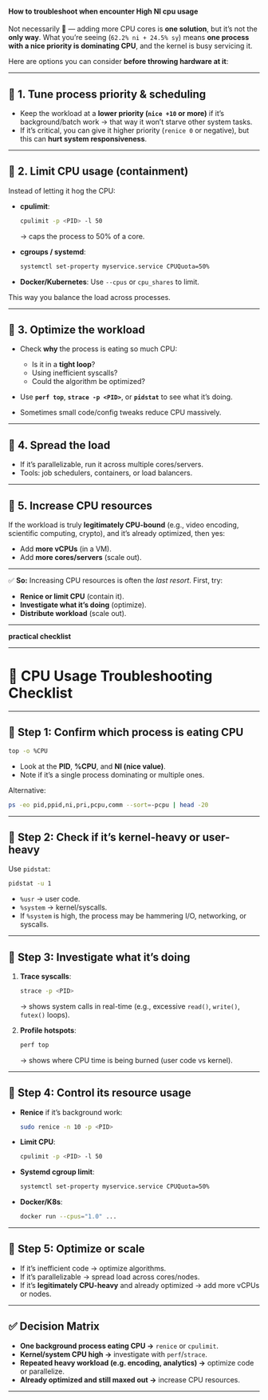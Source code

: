 #### How to troubleshoot when encounter High NI cpu usage

Not necessarily 🙂 — adding more CPU cores is **one solution**, but it’s not the **only way**.
What you’re seeing (`62.2% ni + 24.5% sy`) means **one process with a nice priority is dominating CPU**, and the kernel is busy servicing it.

Here are options you can consider **before throwing hardware at it**:

---

## 🔹 1. Tune process priority & scheduling

* Keep the workload at a **lower priority (`nice +10` or more)** if it’s background/batch work → that way it won’t starve other system tasks.
* If it’s critical, you can give it higher priority (`renice 0` or negative), but this can **hurt system responsiveness**.

---

## 🔹 2. Limit CPU usage (containment)

Instead of letting it hog the CPU:

* **cpulimit**:

  ```bash
  cpulimit -p <PID> -l 50
  ```

  → caps the process to 50% of a core.
* **cgroups / systemd**:

  ```bash
  systemctl set-property myservice.service CPUQuota=50%
  ```
* **Docker/Kubernetes**:
  Use `--cpus` or `cpu_shares` to limit.

This way you balance the load across processes.

---

## 🔹 3. Optimize the workload

* Check **why** the process is eating so much CPU:

  * Is it in a **tight loop**?
  * Using inefficient syscalls?
  * Could the algorithm be optimized?
* Use **`perf top`**, **`strace -p <PID>`**, or **`pidstat`** to see what it’s doing.
* Sometimes small code/config tweaks reduce CPU massively.

---

## 🔹 4. Spread the load

* If it’s parallelizable, run it across multiple cores/servers.
* Tools: job schedulers, containers, or load balancers.

---

## 🔹 5. Increase CPU resources

If the workload is truly **legitimately CPU-bound** (e.g., video encoding, scientific computing, crypto), and it’s already optimized, then yes:

* Add **more vCPUs** (in a VM).
* Add **more cores/servers** (scale out).

---

✅ **So:** Increasing CPU resources is often the *last resort*. First, try:

* **Renice or limit CPU** (contain it).
* **Investigate what it’s doing** (optimize).
* **Distribute workload** (scale out).

---

**practical checklist** 

---

# 📝 CPU Usage Troubleshooting Checklist

---

## 🔹 Step 1: Confirm which process is eating CPU

```bash
top -o %CPU
```

* Look at the **PID**, **%CPU**, and **NI (nice value)**.
* Note if it’s a single process dominating or multiple ones.

Alternative:

```bash
ps -eo pid,ppid,ni,pri,pcpu,comm --sort=-pcpu | head -20
```

---

## 🔹 Step 2: Check if it’s kernel-heavy or user-heavy

Use `pidstat`:

```bash
pidstat -u 1
```

* `%usr` → user code.
* `%system` → kernel/syscalls.
* If `%system` is high, the process may be hammering I/O, networking, or syscalls.

---

## 🔹 Step 3: Investigate what it’s doing

1. **Trace syscalls**:

   ```bash
   strace -p <PID>
   ```

   → shows system calls in real-time (e.g., excessive `read()`, `write()`, `futex()` loops).

2. **Profile hotspots**:

   ```bash
   perf top
   ```

   → shows where CPU time is being burned (user code vs kernel).

---

## 🔹 Step 4: Control its resource usage

* **Renice** if it’s background work:

  ```bash
  sudo renice -n 10 -p <PID>
  ```
* **Limit CPU**:

  ```bash
  cpulimit -p <PID> -l 50
  ```
* **Systemd cgroup limit**:

  ```bash
  systemctl set-property myservice.service CPUQuota=50%
  ```
* **Docker/K8s**:

  ```bash
  docker run --cpus="1.0" ...
  ```

---

## 🔹 Step 5: Optimize or scale

* If it’s inefficient code → optimize algorithms.
* If it’s parallelizable → spread load across cores/nodes.
* If it’s **legitimately CPU-heavy** and already optimized → add more vCPUs or nodes.

---

## ✅ Decision Matrix

* **One background process eating CPU →** `renice` or `cpulimit`.
* **Kernel/system CPU high →** investigate with `perf`/`strace`.
* **Repeated heavy workload (e.g. encoding, analytics) →** optimize code or parallelize.
* **Already optimized and still maxed out →** increase CPU resources.

---



